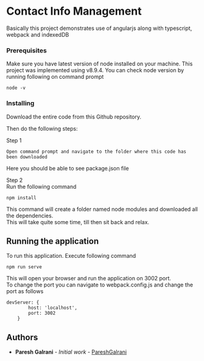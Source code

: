 # Contact Info Management

Basically this project demonstrates use of angularjs along with typescript, webpack and indexedDB

### Prerequisites

Make sure you have latest version of node installed on your machine. This project was implemented using v8.9.4.
You can check node version by running following on command prompt
```
node -v
```

### Installing

Download the entire code from this Github repository.

Then do the following steps:

Step 1
```
Open command prompt and navigate to the folder where this code has been downloaded
```
Here you should be able to see package.json file

Step 2 <br />
Run the following command 
```
npm install
```
This command will create a folder named node modules and downloaded all the dependencies. <br />
This will take quite some time, till then sit back and relax.



## Running the application

To run this application. Execute following command
```
npm run serve
```
This will open your browser and run the application on 3002 port. <br />
To change the port you can navigate to webpack.config.js and change the port as follows
```
devServer: {
        host: 'localhost',
        port: 3002
    }
```

## Authors

* **Paresh Galrani** - *Initial work* - [PareshGalrani](https://github.com/Paresh-Galrani)

